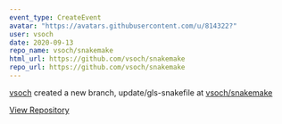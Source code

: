 ```yaml
---
event_type: CreateEvent
avatar: "https://avatars.githubusercontent.com/u/814322?"
user: vsoch
date: 2020-09-13
repo_name: vsoch/snakemake
html_url: https://github.com/vsoch/snakemake
repo_url: https://github.com/vsoch/snakemake
---
```


<a href='https://github.com/vsoch' target='_blank'>vsoch</a> created a new branch, update/gls-snakefile at <a href='https://github.com/vsoch/snakemake' target='_blank'>vsoch/snakemake</a>

<a href='https://github.com/vsoch/snakemake' target='_blank'>View Repository</a>